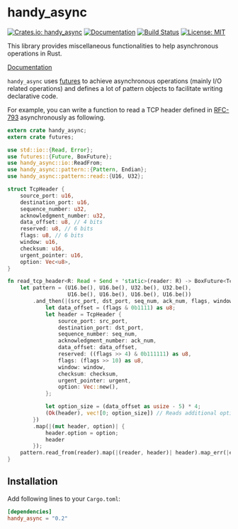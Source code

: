 handy_async
===========

[![Crates.io: handy_async](http://meritbadge.herokuapp.com/handy_async)](https://crates.io/crates/handy_async)
[![Documentation](https://docs.rs/handy_async/badge.svg)](https://docs.rs/handy_async)
[![Build Status](https://travis-ci.org/sile/handy_async.svg?branch=master)](https://travis-ci.org/sile/handy_async)
[![License: MIT](https://img.shields.io/badge/license-MIT-blue.svg)](LICENSE)

This library provides miscellaneous functionalities to help asynchronous operations in Rust.

[Documentation](https://docs.rs/handy_async)

`handy_async` uses [futures](https://github.com/alexcrichton/futures-rs) to
achieve asynchronous operations (mainly I/O related operations)
and defines a lot of pattern objects to facilitate writing declarative code.

For example, you can write a function to read a TCP header
defined in [RFC-793](https://www.ietf.org/rfc/rfc793.txt) asynchronously as following.

```rust
extern crate handy_async;
extern crate futures;

use std::io::{Read, Error};
use futures::{Future, BoxFuture};
use handy_async::io::ReadFrom;
use handy_async::pattern::{Pattern, Endian};
use handy_async::pattern::read::{U16, U32};

struct TcpHeader {
    source_port: u16,
    destination_port: u16,
    sequence_number: u32,
    acknowledgment_number: u32,
    data_offset: u8, // 4 bits
    reserved: u8, // 6 bits
    flags: u8, // 6 bits
    window: u16,
    checksum: u16,
    urgent_pointer: u16,
    option: Vec<u8>,
}

fn read_tcp_header<R: Read + Send + 'static>(reader: R) -> BoxFuture<TcpHeader, Error> {
    let pattern = (U16.be(), U16.be(), U32.be(), U32.be(),
                   U16.be(), U16.be(), U16.be(), U16.be())
        .and_then(|(src_port, dst_port, seq_num, ack_num, flags, window, checksum, urgent)| {
            let data_offset = (flags & 0b1111) as u8;
            let header = TcpHeader {
                source_port: src_port,
                destination_port: dst_port,
                sequence_number: seq_num,
                acknowledgment_number: ack_num,
                data_offset: data_offset,
                reserved: ((flags >> 4) & 0b111111) as u8,
                flags: (flags >> 10) as u8,
                window: window,
                checksum: checksum,
                urgent_pointer: urgent,
                option: Vec::new(),
            };

            let option_size = (data_offset as usize - 5) * 4;
            (Ok(header), vec![0; option_size]) // Reads additional option bytes
        })
        .map(|(mut header, option)| {
            header.option = option;
            header
        });
    pattern.read_from(reader).map(|(reader, header)| header).map_err(|e| e.into_error()).boxed()
}
```

Installation
------------

Add following lines to your `Cargo.toml`:

```toml
[dependencies]
handy_async = "0.2"
```
